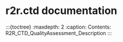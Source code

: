 # r2r.ctd documentation

:::{toctree}
:maxdepth: 2
:caption: Contents:
R2R_CTD_QualityAssessment_Description
:::

